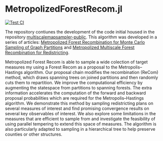 # MetropolizedForestRecom.jl

[![Test CI](https://github.com/jonmjonm/MetropolizedForestRecom.jl/actions/workflows/ci.yml/badge.svg)](https://github.com/jonmjonm/MetropolizedForestRecom.jl/actions/workflows/ci.yml)

The repository contiunes the development of the code initial housed in the repository [multiscalemapsampler-public](https://git.math.duke.edu/gitlab/quantifyinggerrymandering/multiscalemapsampler-public). This algorithm was developed in a series of articles: [Metropolized Forest Recombination for Monte Carlo Sampling of Graph Partitions](https://doi.org/10.1137/21M1418010) and [Metropolized Multiscale Forest Recombination for Redistricting](https://doi.org/10.1137/21M1406854). 

Metropolized Forest Recom is able to sample a wide colection of target measures my using a Forest Recom as a proposal to the Metropolis–Hastings algorithm. Our proposal chain modifies the recombination (ReCom) method, which draws spanning trees on joined partitions and then randomly cuts them to repartition. We improve the computational efficiency by augmenting the statespace from partitions to spanning forests. The extra information accelerates the computation of the forward and backward proposal probabilities which are required for the Metropolis–Hastings algorithm. We demonstrate this method by sampling redistricting plans on several measures of interest and find promising convergence results on several key observables of interest. We also explore some limitations in the measures that are efficient to sample from and investigate the feasibility of using parallel tempering to extend this space of measures. The algorithm is also particularly adapted to sampling in a hierarchical tree to help preserve counties or other structures.